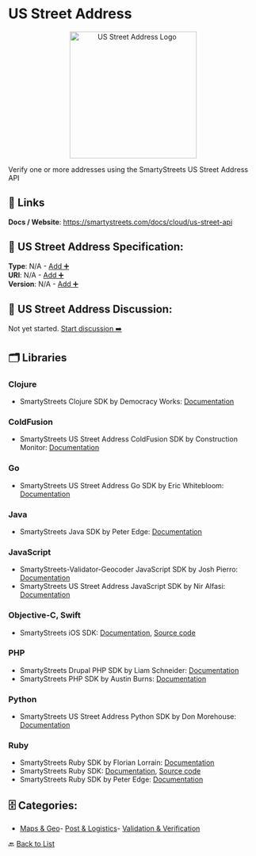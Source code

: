 # US Street Address
<p align="center">
    <img width="256" src="https://raw.githubusercontent.com/apis-list/apis-list/main/apis/us-street-address/logo_256x256.png" alt="US Street Address Logo"/>
</p>
Verify one or more addresses using the SmartyStreets US Street Address API

##  🔗 Links
**Docs / Website**: https://smartystreets.com/docs/cloud/us-street-api

## 🧬 US Street Address Specification:
**Type**: N/A - [Add ➕](https://github.com/apis-list/apis-list/edit/main/apis.yaml#L20683)  
**URI**: N/A - [Add ➕](https://github.com/apis-list/apis-list/edit/main/apis.yaml#L20683)  
**Version**: N/A - [Add ➕](https://github.com/apis-list/apis-list/edit/main/apis.yaml#L20683)

## 💬 US Street Address Discussion:
Not yet started. [Start discussion ➡️](https://github.com/apis-list/apis-list/discussions/new)

## 🗂️ Libraries
### Clojure
- SmartyStreets Clojure SDK by Democracy Works: [Documentation](https://github.com/democracyworks/clj-smartystreets)
### ColdFusion
- SmartyStreets US Street Address ColdFusion SDK by Construction Monitor: [Documentation](https://github.com/Construction-Monitor/coldfusion-smartystreets)
### Go
- SmartyStreets US Street Address Go SDK by Eric Whitebloom: [Documentation](https://github.com/ewhitebloom/CMS-Importer)
### Java
- SmartyStreets Java SDK by Peter Edge: [Documentation](https://github.com/peter-edge/smartystreets-java)
### JavaScript
- SmartyStreets-Validator-Geocoder JavaScript SDK by Josh Pierro: [Documentation](https://github.com/jlberglund/pco-postal)
- SmartyStreets US Street Address JavaScript SDK by Nir Alfasi: [Documentation](https://github.com/alfasin/smarty-streets-as-promised)
### Objective-C, Swift
- SmartyStreets iOS SDK: [Documentation](https://smartystreets.com/docs/sdk/ios), [Source code](https://github.com/smartystreets/smartystreets-ios-sdk)
### PHP
- SmartyStreets Drupal PHP SDK by Liam Schneider: [Documentation](https://github.com/labwebdev/SmartyStreetsAPI)
- SmartyStreets PHP SDK by Austin Burns: [Documentation](https://github.com/AustinBurns/Smarty-Streets-API-Request)
### Python
- SmartyStreets US Street Address Python SDK by Don Morehouse: [Documentation](https://github.com/dm-wyncode/smartystreets-client)
### Ruby
- SmartyStreets Ruby SDK by Florian Lorrain: [Documentation](https://github.com/florrain/smartystreets_api)
- SmartyStreets Ruby SDK: [Documentation](https://smartystreets.com/docs/sdk/ruby), [Source code](https://github.com/smartystreets/smartystreets-ruby-sdk)
- SmartyStreets Ruby SDK by Peter Edge: [Documentation](https://github.com/peter-edge/smartystreets_ruby)


## 🗄️ Categories:
- [Maps & Geo](https://github.com/apis-list/apis-list#maps--geo-)- [Post & Logistics](https://github.com/apis-list/apis-list#post--logistics-)- [Validation & Verification](https://github.com/apis-list/apis-list#validation--verification-)

🔙  [Back to List](https://github.com/apis-list/apis-list)
